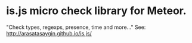 # is.js micro check library for Meteor.

"Check types, regexps, presence, time and more..."
See: http://arasatasaygin.github.io/is.js/
